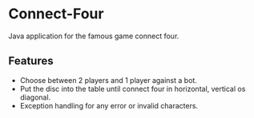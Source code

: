 # Connect-Four
Java application for the famous game connect four.

## Features
  - Choose between 2 players and 1 player against a bot.
  - Put the disc into the table until connect four in horizontal, vertical os diagonal.
  - Exception handling for any error or invalid characters.
